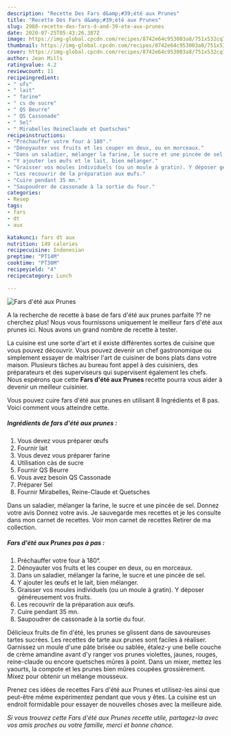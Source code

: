 ```yaml
---
description: "Recette Des Fars d&amp;#39;été aux Prunes"
title: "Recette Des Fars d&amp;#39;été aux Prunes"
slug: 2988-recette-des-fars-d-and-39-ete-aux-prunes
date: 2020-07-25T05:43:26.387Z
image: https://img-global.cpcdn.com/recipes/8742e64c953003a8/751x532cq70/fars-dete-aux-prunes-photo-principale-de-la-recette.jpg
thumbnail: https://img-global.cpcdn.com/recipes/8742e64c953003a8/751x532cq70/fars-dete-aux-prunes-photo-principale-de-la-recette.jpg
cover: https://img-global.cpcdn.com/recipes/8742e64c953003a8/751x532cq70/fars-dete-aux-prunes-photo-principale-de-la-recette.jpg
author: Jean Mills
ratingvalue: 4.2
reviewcount: 11
recipeingredient:
- " ufs"
- " lait"
- " farine"
- " cs de sucre"
- " QS Beurre"
- " QS Cassonade"
- " Sel"
- " Mirabelles ReineClaude et Quetsches"
recipeinstructions:
- "Préchauffer votre four à 180°."
- "Dénoyauter vos fruits et les couper en deux, ou en morceaux."
- "Dans un saladier, mélanger la farine, le sucre et une pincée de sel."
- "Y ajouter les œufs et le lait, bien mélanger."
- "Graisser vos moules individuels (ou un moule à gratin). Y déposer généreusement vos fruits."
- "Les recouvrir de la préparation aux œufs."
- "Cuire pendant 35 mn."
- "Saupoudrer de cassonade à la sortie du four."
categories:
- Resep
tags:
- fars
- dt
- aux

katakunci: fars dt aux 
nutrition: 149 calories
recipecuisine: Indonesian
preptime: "PT14M"
cooktime: "PT30M"
recipeyield: "4"
recipecategory: Lunch

---
```



![Fars d&#39;été aux Prunes](https://img-global.cpcdn.com/recipes/8742e64c953003a8/751x532cq70/fars-dete-aux-prunes-photo-principale-de-la-recette.jpg)

A la recherche de recette à base de fars d&#39;été aux prunes parfaite ?? ne cherchez plus! Nous vous fournissons uniquement le meilleur fars d&#39;été aux prunes ici. Nous avons un grand nombre de recette à tester.

La cuisine est une sorte d'art et il existe différentes sortes de cuisine que vous pouvez découvrir. Vous pouvez devenir un chef gastronomique ou simplement essayer de maîtriser l'art de cuisiner de bons plats dans votre maison. Plusieurs tâches au bureau font appel à des cuisiniers, des préparateurs et des superviseurs qui supervisent également les chefs. Nous espérons que cette <strong> Fars d&#39;été aux Prunes </strong> recette pourra vous aider à devenir un meilleur cuisinier.

<!--inarticleads1-->

Vous pouvez cuire fars d&#39;été aux prunes en utilisant 8 Ingrédients et 8 pas. Voici comment vous atteindre cette.

##### Ingrédients de fars d&#39;été aux prunes :

1. Vous devez vous préparer  œufs
1. Fournir  lait
1. Vous devez vous préparer  farine
1. Utilisation  càs de sucre
1. Fournir  QS Beurre
1. Vous avez besoin  QS Cassonade
1. Préparer  Sel
1. Fournir  Mirabelles, Reine-Claude et Quetsches


Dans un saladier, mélanger la farine, le sucre et une pincée de sel. Donnez votre avis Donnez votre avis. Je sauvegarde mes recettes et je les consulte dans mon carnet de recettes. Voir mon carnet de recettes Retirer de ma collection. 

<!--inarticleads2-->

##### Fars d&#39;été aux Prunes pas à pas :

1. Préchauffer votre four à 180°.
1. Dénoyauter vos fruits et les couper en deux, ou en morceaux.
1. Dans un saladier, mélanger la farine, le sucre et une pincée de sel.
1. Y ajouter les œufs et le lait, bien mélanger.
1. Graisser vos moules individuels (ou un moule à gratin). Y déposer généreusement vos fruits.
1. Les recouvrir de la préparation aux œufs.
1. Cuire pendant 35 mn.
1. Saupoudrer de cassonade à la sortie du four.


Délicieux fruits de fin d&#39;été, les prunes se glissent dans de savoureuses tartes sucrées. Les recettes de tarte aux prunes sont faciles à réaliser. Garnissez un moule d&#39;une pâte brisée ou sablée, étalez-y une belle couche de crème amandine avant d&#39;y ranger vos prunes violettes, jaunes, rouges, reine-claude ou encore quetsches mûres à point. Dans un mixer, mettez les yaourts, la compote et les prunes bien mûres coupées grossièrement. Mixez pour obtenir un mélange mousseux. 

<!--inarticleads1-->

<p>
Prenez ces idées de recettes Fars d&#39;été aux Prunes et utilisez-les ainsi que peut-être même expérimentez pendant que vous y êtes. La cuisine est un endroit formidable pour essayer de nouvelles choses avec la meilleure aide.
</p>

<p>
<i>Si vous trouvez cette Fars d&#39;été aux Prunes recette utile, partagez-la avec vos amis proches ou votre famille, merci et bonne chance.</i>
</p>
